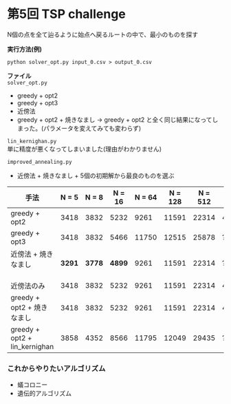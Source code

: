 # 第5回  TSP challenge  

N個の点を全て辿るように始点へ戻るルートの中で、最小のものを探す

**実行方法(例)**
```
python solver_opt.py input_0.csv > output_0.csv
```

**ファイル**  
`solver_opt.py`
- greedy + opt2
- greedy + opt3
- 近傍法
- greedy + opt2 + 焼きなまし
  → greedy + opt2 と全く同じ結果になってしまった。(パラメータを変えてみても変わらず)

`lin_kernighan.py`  
 単に精度が悪くなってしまいました(理由がわかりません)  

 `improved_annealing.py`  
  - 近傍法 + 焼きなまし + 5個の初期解から最良のものを選ぶ



| 手法                          | N = 5 | N = 8 | N = 16 | N = 64 | N = 128 | N = 512 | N = 2048 |
|-----------------------------|--------|--------|---------|---------|----------|-----------|------------|
| greedy + opt2              | 3418   | 3832   | 5232    | 9261    | 11591    | 22314     | 43825      |
| greedy + opt3              | 3418   | 3832   | 5466    | 11750   | 12515    | 25878     | ??      |
| 近傍法 + 焼きなまし    　　　　| **3291**   | **3778**   | **4899**   | 9261    | 11591    | 22314     | ??         |
| 近傍法のみ                  | 3418   | 3832   | 5232    | 9261    | 11591    | 22314     | 43825      |
| greedy + opt2 + 焼きなまし | 3418   | 3832   | 5232    | 9261    | 11591    | 22314     | 43825      |
| greedy + opt2 + lin_kernighan | 3858 | 4352   | 8566    | 11795   | 12049    | 29435     | ??         |




### これからやりたいアルゴリズム
- 蟻コロニー
- 遺伝的アルゴリズム
  
